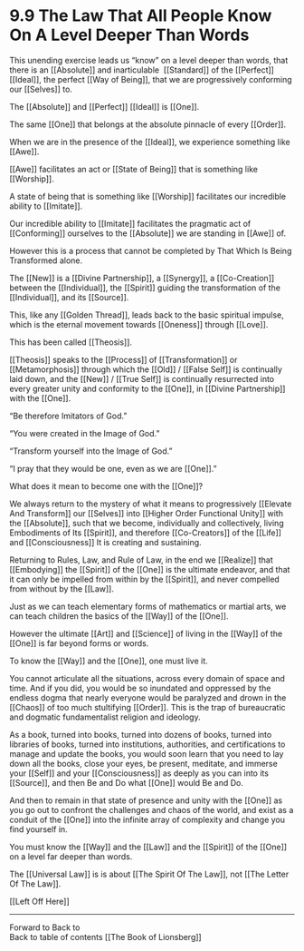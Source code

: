# 9.9 The Law That All People Know On A Level Deeper Than Words

This unending exercise leads us “know” on a level deeper than words, that there is an [[Absolute]] and inarticulable  [[Standard]] of the [[Perfect]] [[Ideal]], the perfect [[Way of Being]], that we are progressively conforming our [[Selves]] to. 

The [[Absolute]] and [[Perfect]] [[Ideal]] is [[One]]. 

The same [[One]] that belongs at the absolute pinnacle of every [[Order]].  

When we are in the presence of the [[Ideal]], we experience something like [[Awe]].

[[Awe]] facilitates an act or [[State of Being]] that is something like [[Worship]].

A state of being that is something like [[Worship]] facilitates our incredible ability to [[Imitate]].

Our incredible ability to [[Imitate]] facilitates the pragmatic act of [[Conforming]] ourselves to the [[Absolute]] we are standing in [[Awe]] of. 

However this is a process that cannot be completed by That Which Is Being Transformed alone. 

The [[New]] is a [[Divine Partnership]], a [[Synergy]], a [[Co-Creation]] between the [[Individual]], the [[Spirit]] guiding the transformation of the [[Individual]], and its [[Source]].

This, like any [[Golden Thread]], leads back to the basic spiritual impulse, which is the eternal movement towards [[Oneness]] through [[Love]]. 

This has been called [[Theosis]].

[[Theosis]] speaks to the [[Process]] of [[Transformation]] or [[Metamorphosis]] through which the [[Old]] / [[False Self]] is continually laid down, and the [[New]] / [[True Self]] is continually resurrected into every greater unity and conformity to the [[One]], in [[Divine Partnership]] with the [[One]].

“Be therefore Imitators of God.”

“You were created in the Image of God.”

“Transform yourself into the Image of God.”

“I pray that they would be one, even as we are [[One]].”

What does it mean to become one with the [[One]]? 

We always return to the mystery of what it means to progressively [[Elevate And Transform]] our [[Selves]] into [[Higher Order Functional Unity]] with the [[Absolute]], such that we become, individually and collectively, living Embodiments of Its [[Spirit]], and therefore [[Co-Creators]] of the [[Life]] and [[Consciousness]] It is creating and sustaining. 

Returning to Rules, Law, and Rule of Law, in the end we [[Realize]] that [[Embodying]] the [[Spirit]] of the [[One]] is the ultimate endeavor, and that it can only be impelled from within by the [[Spirit]], and never compelled from without by the [[Law]]. 

Just as we can teach elementary forms of mathematics or martial arts, we can teach children the basics of the [[Way]] of the [[One]].

However the ultimate [[Art]] and [[Science]] of living in the [[Way]] of the [[One]] is far beyond forms or words. 

To know the [[Way]] and the [[One]], one must live it. 

You cannot articulate all the situations, across every domain of space and time. And if you did, you would be so inundated and oppressed by the endless dogma that nearly everyone would be paralyzed and drown in the [[Chaos]] of too much stultifying [[Order]]. This is the trap of bureaucratic and dogmatic fundamentalist religion and ideology. 

As a book, turned into books, turned into dozens of books, turned into libraries of books, turned into institutions, authorities, and certifications to manage and update the books, you would soon learn that you need to lay down all the books, close your eyes, be present, meditate, and immerse your [[Self]] and your [[Consciousness]] as deeply as you can into its [[Source]], and then Be and Do what [[One]] would Be and Do.

And then to remain in that state of presence and unity with the [[One]] as you go out to confront the challenges and chaos of the world, and exist as a conduit of the [[One]] into the infinite array of complexity and change you find yourself in.

You must know the [[Way]] and the [[Law]] and the [[Spirit]] of the [[One]] on a level far deeper than words. 

The [[Universal Law]] is is about [[The Spirit Of The Law]], not [[The Letter Of The Law]].  

[[Left Off Here]]

___

Forward to 
Back to     
Back to table of contents [[The Book of Lionsberg]]  
